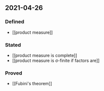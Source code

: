 ## 2021-04-26
### Defined
- [[product measure]]
### Stated
- [[product measure is complete]]
- [[product measure is σ-finite if factors are]]
### Proved
- [[Fubini's theorem]]